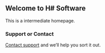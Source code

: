 ## Welcome to H# Software

This is a intermediate homepage.

### Support or Contact

[Contact support](mailto:hsharp@hsharp.software) and we’ll help you sort it out.
